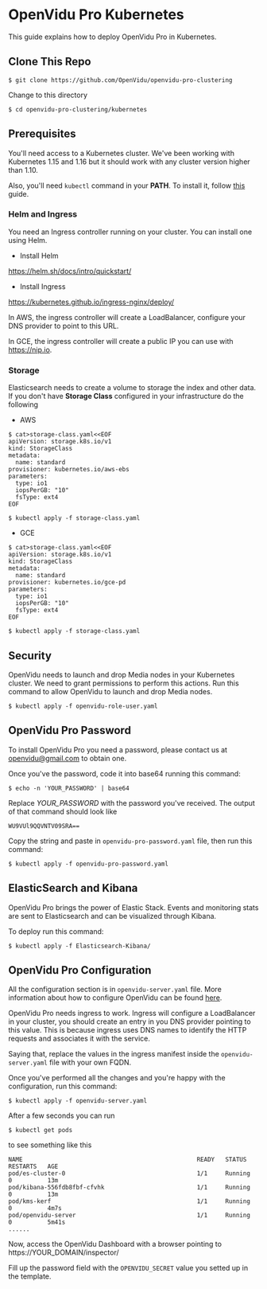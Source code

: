 # OpenVidu Pro Kubernetes

This guide explains how to deploy OpenVidu Pro in Kubernetes.

## Clone This Repo

`$ git clone https://github.com/OpenVidu/openvidu-pro-clustering`

Change to this directory

`$ cd openvidu-pro-clustering/kubernetes`

## Prerequisites

You'll need access to a Kubernetes cluster. We've been working with Kubernetes 1.15 and 1.16 but it should work with any cluster version higher than 1.10.

Also, you'll need `kubectl` command in your **PATH**. To install it, follow [this](https://kubernetes.io/docs/tasks/tools/install-kubectl/) guide.

### Helm and Ingress

You need an Ingress controller running on your cluster. You can install one using Helm.

* Install Helm

https://helm.sh/docs/intro/quickstart/

* Install Ingress

https://kubernetes.github.io/ingress-nginx/deploy/

In AWS, the ingress controller will create a LoadBalancer, configure your DNS provider to point to this URL.

In GCE, the ingress controller will create a public IP you can use with https://nip.io. 

### Storage

Elasticsearch needs to create a volume to storage the index and other data. If you don't have **Storage Class** configured in your infrastructure do the following

* AWS

```
$ cat>storage-class.yaml<<EOF
apiVersion: storage.k8s.io/v1
kind: StorageClass
metadata:
  name: standard
provisioner: kubernetes.io/aws-ebs
parameters:
  type: io1
  iopsPerGB: "10"
  fsType: ext4
EOF

$ kubectl apply -f storage-class.yaml
```

* GCE

```
$ cat>storage-class.yaml<<EOF
apiVersion: storage.k8s.io/v1
kind: StorageClass
metadata:
  name: standard
provisioner: kubernetes.io/gce-pd
parameters:
  type: io1
  iopsPerGB: "10"
  fsType: ext4
EOF

$ kubectl apply -f storage-class.yaml
```

## Security

OpenVidu needs to launch and drop Media nodes in your Kubernetes cluster. We need to grant permissions to perform this actions. Run this command to allow OpenVidu to launch and drop Media nodes.

`$ kubectl apply -f openvidu-role-user.yaml`

## OpenVidu Pro Password

To install OpenVidu Pro you need a password, please contact us at openvidu@gmail.com to obtain one.

Once you've the password, code it into base64 running this command:

`$ echo -n 'YOUR_PASSWORD' | base64`

Replace _YOUR_PASSWORD_ with the password you've received. The output of that command should look like

`WU9VUl9QQVNTV09SRA==`

Copy the string and paste in `openvidu-pro-password.yaml` file, then run this command:

`$ kubectl apply -f openvidu-pro-password.yaml`

## ElasticSearch and Kibana

OpenVidu Pro brings the power of Elastic Stack. Events and monitoring stats are sent to Elasticsearch and can be visualized through Kibana.

To deploy run this command:

`$ kubectl apply -f Elasticsearch-Kibana/`

## OpenVidu Pro Configuration

All the configuration section is in `openvidu-server.yaml` file. More information about how to configure OpenVidu can be found [here](https://openvidu.io/docs/reference-docs/openvidu-server-params/).

OpenVidu Pro needs ingress to work. Ingress will configure a LoadBalancer in your cluster, you should create an entry in you DNS provider pointing to this value. This is because ingress uses DNS names to identify the HTTP requests and associates it with the service. 

Saying that, replace the values in the ingress manifest inside the `openvidu-server.yaml` file with your own FQDN.

Once you've performed all the changes and you're happy with the configuration, run this command:

`$ kubectl apply -f openvidu-server.yaml`

After a few seconds you can run

`$ kubectl get pods`

to see something like this

```
NAME                                                 READY   STATUS    RESTARTS   AGE
pod/es-cluster-0                                     1/1     Running   0          13m
pod/kibana-556fdb8fbf-cfvhk                          1/1     Running   0          13m
pod/kms-kerf                                         1/1     Running   0          4m7s
pod/openvidu-server                                  1/1     Running   0          5m41s
......
```

Now, access the OpenVidu Dashboard with a browser pointing to https://YOUR_DOMAIN/inspector/

Fill up the password field with the `OPENVIDU_SECRET` value you setted up in the template.